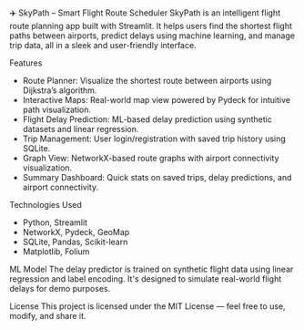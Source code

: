 ✈️ SkyPath – Smart Flight Route Scheduler
SkyPath is an intelligent flight route planning app built with Streamlit. It helps users find the shortest flight paths between airports, predict delays using machine learning, and manage trip data, all in a sleek and user-friendly interface.

Features
- Route Planner: Visualize the shortest route between airports using Dijkstra’s algorithm.
- Interactive Maps: Real-world map view powered by Pydeck for intuitive path visualization.
- Flight Delay Prediction: ML-based delay prediction using synthetic datasets and linear regression.
- Trip Management: User login/registration with saved trip history using SQLite.
- Graph View: NetworkX-based route graphs with airport connectivity visualization.
- Summary Dashboard: Quick stats on saved trips, delay predictions, and airport connectivity.

Technologies Used
- Python, Streamlit
- NetworkX, Pydeck, GeoMap
- SQLite, Pandas, Scikit-learn
- Matplotlib, Folium 

ML Model
The delay predictor is trained on synthetic flight data using linear regression and label encoding. It's designed to simulate real-world flight delays for demo purposes.

License
This project is licensed under the MIT License — feel free to use, modify, and share it.

